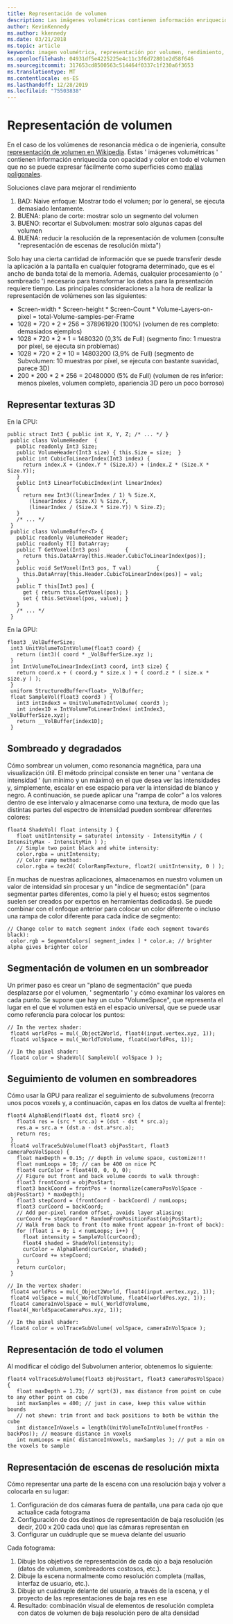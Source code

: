 ```yaml
---
title: Representación de volumen
description: Las imágenes volumétricas contienen información enriquecida con opacidad y color en todo el volumen que no se puede expresar fácilmente como superficies. Aprenda a representar eficazmente imágenes volumétricas en Windows Mixed Reality.
author: KevinKennedy
ms.author: kkennedy
ms.date: 03/21/2018
ms.topic: article
keywords: imagen volumétrica, representación por volumen, rendimiento, realidad mixta
ms.openlocfilehash: 04931df5e4225225e4c11c3f6d72801e2d58f646
ms.sourcegitcommit: 317653cd8500563c514464f0337c1f230a6f3653
ms.translationtype: MT
ms.contentlocale: es-ES
ms.lasthandoff: 12/28/2019
ms.locfileid: "75503838"
---
```

# <a name="volume-rendering"></a>Representación de volumen

En el caso de los volúmenes de resonancia médica o de ingeniería, consulte [representación de volumen en Wikipedia](https://en.wikipedia.org/wiki/Volume_rendering). Estas ' imágenes volumétricas ' contienen información enriquecida con opacidad y color en todo el volumen que no se puede expresar fácilmente como superficies como [mallas poligonales](https://en.wikipedia.org/wiki/Polygon_mesh).

Soluciones clave para mejorar el rendimiento
1. BAD: Naive enfoque: Mostrar todo el volumen; por lo general, se ejecuta demasiado lentamente.
2. BUENA: plano de corte: mostrar solo un segmento del volumen
3. BUENO: recortar el Subvolumen: mostrar solo algunas capas del volumen
4. BUENA: reducir la resolución de la representación de volumen (consulte "representación de escenas de resolución mixta")

Solo hay una cierta cantidad de información que se puede transferir desde la aplicación a la pantalla en cualquier fotograma determinado, que es el ancho de banda total de la memoria. Además, cualquier procesamiento (o ' sombreado ') necesario para transformar los datos para la presentación requiere tiempo. Las principales consideraciones a la hora de realizar la representación de volúmenes son las siguientes:
* Screen-width * Screen-height * Screen-Count * Volume-Layers-on-pixel = total-Volume-samples-per-Frame
* 1028 * 720 * 2 * 256 = 378961920 (100%) (volumen de res completo: demasiados ejemplos)
* 1028 * 720 * 2 * 1 = 1480320 (0,3% de Full) (segmento fino: 1 muestra por píxel, se ejecuta sin problemas)
* 1028 * 720 * 2 * 10 = 14803200 (3,9% de Full) (segmento de Subvolumen: 10 muestras por píxel, se ejecuta con bastante suavidad, parece 3D)
* 200 * 200 * 2 * 256 = 20480000 (5% de Full) (volumen de res inferior: menos píxeles, volumen completo, apariencia 3D pero un poco borroso)

## <a name="representing-3d-textures"></a>Representar texturas 3D

En la CPU:

```
public struct Int3 { public int X, Y, Z; /* ... */ }
 public class VolumeHeader  {
   public readonly Int3 Size;
   public VolumeHeader(Int3 size) { this.Size = size;  }
   public int CubicToLinearIndex(Int3 index) {
     return index.X + (index.Y * (Size.X)) + (index.Z * (Size.X * Size.Y));
   }
   public Int3 LinearToCubicIndex(int linearIndex)
   {
     return new Int3((linearIndex / 1) % Size.X,
       (linearIndex / Size.X) % Size.Y,
       (linearIndex / (Size.X * Size.Y)) % Size.Z);
   }
   /* ... */
 }
 public class VolumeBuffer<T> {
   public readonly VolumeHeader Header;
   public readonly T[] DataArray;
   public T GetVoxel(Int3 pos)        {
     return this.DataArray[this.Header.CubicToLinearIndex(pos)];
   }
   public void SetVoxel(Int3 pos, T val)        {
     this.DataArray[this.Header.CubicToLinearIndex(pos)] = val;
   }
   public T this[Int3 pos] {
     get { return this.GetVoxel(pos); }
     set { this.SetVoxel(pos, value); }
   }
   /* ... */
 }
```

En la GPU:

```
float3 _VolBufferSize;
 int3 UnitVolumeToIntVolume(float3 coord) {
   return (int3)( coord * _VolBufferSize.xyz );
 }
 int IntVolumeToLinearIndex(int3 coord, int3 size) {
   return coord.x + ( coord.y * size.x ) + ( coord.z * ( size.x * size.y ) );
 }
 uniform StructuredBuffer<float> _VolBuffer;
 float SampleVol(float3 coord3 ) {
   int3 intIndex3 = UnitVolumeToIntVolume( coord3 );
   int index1D = IntVolumeToLinearIndex( intIndex3, _VolBufferSize.xyz);
   return __VolBuffer[index1D];
 }
```

## <a name="shading-and-gradients"></a>Sombreado y degradados

Cómo sombrear un volumen, como resonancia magnética, para una visualización útil. El método principal consiste en tener una ' ventana de intensidad ' (un mínimo y un máximo) en el que desea ver las intensidades y, simplemente, escalar en ese espacio para ver la intensidad de blanco y negro. A continuación, se puede aplicar una "rampa de color" a los valores dentro de ese intervalo y almacenarse como una textura, de modo que las distintas partes del espectro de intensidad pueden sombrear diferentes colores:

```
float4 ShadeVol( float intensity ) {
   float unitIntensity = saturate( intensity - IntensityMin / ( IntensityMax - IntensityMin ) );
   // Simple two point black and white intensity:
   color.rgba = unitIntensity;
   // Color ramp method:
   color.rgba = tex2d( ColorRampTexture, float2( unitIntensity, 0 ) );
```

En muchas de nuestras aplicaciones, almacenamos en nuestro volumen un valor de intensidad sin procesar y un "índice de segmentación" (para segmentar partes diferentes, como la piel y el hueso; estos segmentos suelen ser creados por expertos en herramientas dedicadas). Se puede combinar con el enfoque anterior para colocar un color diferente o incluso una rampa de color diferente para cada índice de segmento:

```
// Change color to match segment index (fade each segment towards black):
 color.rgb = SegmentColors[ segment_index ] * color.a; // brighter alpha gives brighter color
```

## <a name="volume-slicing-in-a-shader"></a>Segmentación de volumen en un sombreador

Un primer paso es crear un "plano de segmentación" que pueda desplazarse por el volumen, ' segmentarlo ' y cómo examinar los valores en cada punto. Se supone que hay un cubo "VolumeSpace", que representa el lugar en el que el volumen está en el espacio universal, que se puede usar como referencia para colocar los puntos:

```
// In the vertex shader:
 float4 worldPos = mul(_Object2World, float4(input.vertex.xyz, 1));
 float4 volSpace = mul(_WorldToVolume, float4(worldPos, 1));
```

```
// In the pixel shader:
 float4 color = ShadeVol( SampleVol( volSpace ) );
```

## <a name="volume-tracing-in-shaders"></a>Seguimiento de volumen en sombreadores

Cómo usar la GPU para realizar el seguimiento de subvolumens (recorra unos pocos voxels y, a continuación, capas en los datos de vuelta al frente):

```
float4 AlphaBlend(float4 dst, float4 src) {
   float4 res = (src * src.a) + (dst - dst * src.a);
   res.a = src.a + (dst.a - dst.a*src.a);
   return res;
 }
 float4 volTraceSubVolume(float3 objPosStart, float3 cameraPosVolSpace) {
   float maxDepth = 0.15; // depth in volume space, customize!!!
   float numLoops = 10; // can be 400 on nice PC
   float4 curColor = float4(0, 0, 0, 0);
   // Figure out front and back volume coords to walk through:
   float3 frontCoord = objPosStart;
   float3 backCoord = frontPos + (normalize(cameraPosVolSpace - objPosStart) * maxDepth);
   float3 stepCoord = (frontCoord - backCoord) / numLoops;
   float3 curCoord = backCoord;
   // Add per-pixel random offset, avoids layer aliasing:
   curCoord += stepCoord * RandomFromPositionFast(objPosStart);
   // Walk from back to front (to make front appear in-front of back):
   for (float i = 0; i < numLoops; i++) {
     float intensity = SampleVol(curCoord);
     float4 shaded = ShadeVol(intensity);
     curColor = AlphaBlend(curColor, shaded);
     curCoord += stepCoord;
   }
   return curColor;
 }
```

```
// In the vertex shader:
 float4 worldPos = mul(_Object2World, float4(input.vertex.xyz, 1));
 float4 volSpace = mul(_WorldToVolume, float4(worldPos.xyz, 1));
 float4 cameraInVolSpace = mul(_WorldToVolume, float4(_WorldSpaceCameraPos.xyz, 1));
```

```
// In the pixel shader:
 float4 color = volTraceSubVolume( volSpace, cameraInVolSpace );
```

## <a name="whole-volume-rendering"></a>Representación de todo el volumen

Al modificar el código del Subvolumen anterior, obtenemos lo siguiente:

```
float4 volTraceSubVolume(float3 objPosStart, float3 cameraPosVolSpace) {
   float maxDepth = 1.73; // sqrt(3), max distance from point on cube to any other point on cube
   int maxSamples = 400; // just in case, keep this value within bounds
   // not shown: trim front and back positions to both be within the cube
   int distanceInVoxels = length(UnitVolumeToIntVolume(frontPos - backPos)); // measure distance in voxels
   int numLoops = min( distanceInVoxels, maxSamples ); // put a min on the voxels to sample
```

## <a name="mixed-resolution-scene-rendering"></a>Representación de escenas de resolución mixta

Cómo representar una parte de la escena con una resolución baja y volver a colocarla en su lugar:
1. Configuración de dos cámaras fuera de pantalla, una para cada ojo que actualice cada fotograma
2. Configuración de dos destinos de representación de baja resolución (es decir, 200 x 200 cada uno) que las cámaras representan en
3. Configurar un cuádruple que se mueva delante del usuario

Cada fotograma:
1. Dibuje los objetivos de representación de cada ojo a baja resolución (datos de volumen, sombreadores costosos, etc.).
2. Dibuje la escena normalmente como resolución completa (mallas, interfaz de usuario, etc.).
3. Dibuje un cuádruple delante del usuario, a través de la escena, y el proyecto de las representaciones de baja res en ese
4. Resultado: combinación visual de elementos de resolución completa con datos de volumen de baja resolución pero de alta densidad
